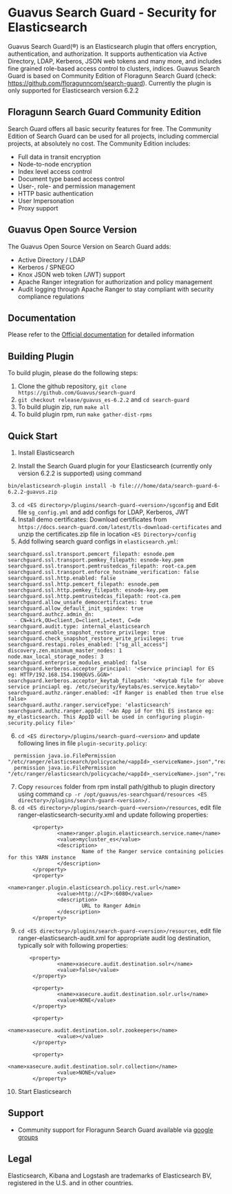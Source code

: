 # Guavus Search Guard - Security for Elasticsearch

Guavus Search Guard(®) is an Elasticsearch plugin that offers encryption, authentication, and authorization. It supports authentication via Active Directory, LDAP, Kerberos, JSON web tokens and many more, and includes fine grained role-based access control to clusters, indices. Guavus Search Guard is based on Community Edition of Floragunn Search Guard (check: https://github.com/floragunncom/search-guard). Currently the plugin is only supported for Elasticsearch version 6.2.2

## Floragunn Search Guard Community Edition

Search Guard offers all basic security features for free. The Community Edition of Search Guard can be used for all projects, including commercial projects, at absolutely no cost. The Community Edition includes:

* Full data in transit encryption
* Node-to-node encryption
* Index level access control
* Document type based access control
* User-, role- and permission management
* HTTP basic authentication
* User Impersonation
* Proxy support

## Guavus Open Source Version

The Guavus Open Source Version on Search Guard adds:

* Active Directory / LDAP
* Kerberos / SPNEGO
* Knox JSON web token (JWT) support
* Apache Ranger integration for authorization and policy management
* Audit logging through Apache Ranger to stay compliant with security compliance regulations

## Documentation

Please refer to the [Official documentation](http://docs.search-guard.com) for detailed information

## Building Plugin

To build plugin, please do the following steps:
1. Clone the github repository, ``git clone https://github.com/Guavus/search-guard``
2. ``git checkout release/guavus_es-6.2.2`` and ``cd search-guard``
3. To build plugin zip, run ``make all``
4. To build plugin rpm, run ``make gather-dist-rpms``

## Quick Start

1. Install Elasticsearch

2. Install the Search Guard plugin for your Elasticsearch (currently only version 6.2.2 is supported) using command

```
bin/elasticsearch-plugin install -b file:///home/data/search-guard-6-6.2.2-guavus.zip
```

3. ``cd <ES directory>/plugins/search-guard-<version>/sgconfig`` and Edit file ``sg_config.yml`` and add configs for LDAP, Kerberos, JWT
4. Install demo certificates: Download certificates from ``https://docs.search-guard.com/latest/tls-download-certificates`` and unzip the certificates.zip file in location ``<ES Directory>/config``
5. Add follwing search guard configs in ``elasticsearch.yml``:
```
searchguard.ssl.transport.pemcert_filepath: esnode.pem
searchguard.ssl.transport.pemkey_filepath: esnode-key.pem
searchguard.ssl.transport.pemtrustedcas_filepath: root-ca.pem
searchguard.ssl.transport.enforce_hostname_verification: false
searchguard.ssl.http.enabled: false
searchguard.ssl.http.pemcert_filepath: esnode.pem
searchguard.ssl.http.pemkey_filepath: esnode-key.pem
searchguard.ssl.http.pemtrustedcas_filepath: root-ca.pem
searchguard.allow_unsafe_democertificates: true
searchguard.allow_default_init_sgindex: true
searchguard.authcz.admin_dn:
  - CN=kirk,OU=client,O=client,L=test, C=de
searchguard.audit.type: internal_elasticsearch
searchguard.enable_snapshot_restore_privilege: true
searchguard.check_snapshot_restore_write_privileges: true
searchguard.restapi.roles_enabled: ["sg_all_access"]
discovery.zen.minimum_master_nodes: 1
node.max_local_storage_nodes: 3
searchguard.enterprise_modules_enabled: false
searchguard.kerberos.acceptor_principal: '<Service princiapl for ES eg: HTTP/192.168.154.190@GVS.GGN>'
searchguard.kerberos.acceptor_keytab_filepath: '<Keytab file for above service princiapl eg. /etc/security/keytabs/es.service.keytab>'
searchguard.authz.ranger.enabled: <If Ranger is enabled then true else false>
searchguard.authz.ranger.serviceType: 'elasticsearch'
searchguard.authz.ranger.appId: '<An App id for thi ES instance eg: my_elasticsearch. This AppID will be used in configuring plugin-security.policy file>'
```

6. ``cd <ES directory>/plugins/search-guard-<version>`` and update following lines in file ``plugin-security.policy``:
```
  permission java.io.FilePermission "/etc/ranger/elasticsearch/policycache/<appId>_<serviceName>.json","read,write";
  permission java.io.FilePermission "/etc/ranger/elasticsearch/policycache/<appId>_<serviceName>.json","read,write";
```

7. Copy ``resources`` folder from rpm install path/github to plugin directory using command ``cp -r /opt/guavus/es-searchguard/resources <ES directory>/plugins/search-guard-<version>/.``
8. ``cd <ES directory>/plugins/search-guard-<version>/resources``, edit file ranger-elasticsearch-security.xml and update following properties:
```
        <property>
                <name>ranger.plugin.elasticsearch.service.name</name>
                <value>mycluster_es</value>
                <description>
                        Name of the Ranger service containing policies for this YARN instance
                </description>
        </property>
        <property>
                <name>ranger.plugin.elasticsearch.policy.rest.url</name>
                <value>http://<IP>:6080</value>
                <description>
                        URL to Ranger Admin
                </description>
        </property>
```

9. ``cd <ES directory>/plugins/search-guard-<version>/resources``, edit file ranger-elasticsearch-audit.xml for appropriate audit log destination, typically solr with following properties:
```
       <property>
                <name>xasecure.audit.destination.solr</name>
                <value>false</value>
        </property>

        <property>
                <name>xasecure.audit.destination.solr.urls</name>
                <value>NONE</value>
        </property>

        <property>
                <name>xasecure.audit.destination.solr.zookeepers</name>
                <value></value>
        </property>

        <property>
                <name>xasecure.audit.destination.solr.collection</name>
                <value>NONE</value>
        </property>
```

10. Start Elasticsearch

## Support

* Community support for Floragunn Search Guard available via [google groups](https://groups.google.com/forum/#!forum/search-guard)

## Legal 

Elasticsearch, Kibana and Logstash are trademarks of Elasticsearch BV, registered in the U.S. and in other countries. 
